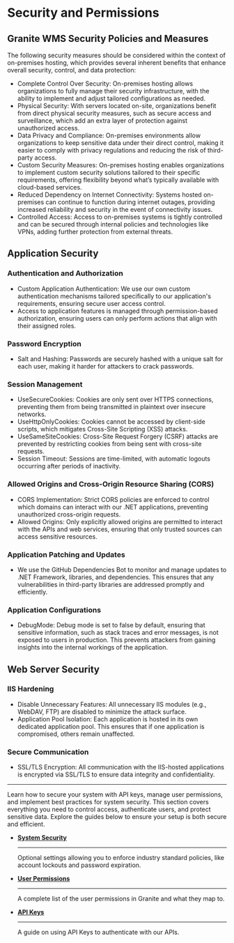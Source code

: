# Security and Permissions

## Granite WMS Security Policies and Measures
The following security measures should be considered within the context of on-premises hosting, which
provides several inherent benefits that enhance overall security, control, and data protection:
- Complete Control Over Security: On-premises hosting allows organizations to fully manage their
security infrastructure, with the ability to implement and adjust tailored configurations as needed.
- Physical Security: With servers located on-site, organizations benefit from direct physical security
measures, such as secure access and surveillance, which add an extra layer of protection against
unauthorized access.
- Data Privacy and Compliance: On-premises environments allow organizations to keep sensitive data
under their direct control, making it easier to comply with privacy regulations and reducing the risk of
third-party access.
- Custom Security Measures: On-premises hosting enables organizations to implement custom security
solutions tailored to their specific requirements, offering flexibility beyond what’s typically available
with cloud-based services.
- Reduced Dependency on Internet Connectivity: Systems hosted on-premises can continue to function
during internet outages, providing increased reliability and security in the event of connectivity issues.
- Controlled Access: Access to on-premises systems is tightly controlled and can be secured through
internal policies and technologies like VPNs, adding further protection from external threats.

## Application Security
### Authentication and Authorization
- Custom Application Authentication: We use our own custom authentication mechanisms tailored
specifically to our application's requirements, ensuring secure user access control.
- Access to application features is managed through permission-based authorization, ensuring users can
only perform actions that align with their assigned roles.
### Password Encryption
- Salt and Hashing: Passwords are securely hashed with a unique salt for each user, making it harder for
attackers to crack passwords.
### Session Management
- UseSecureCookies: Cookies are only sent over HTTPS connections, preventing them from being
transmitted in plaintext over insecure networks.
- UseHttpOnlyCookies: Cookies cannot be accessed by client-side scripts, which mitigates Cross-Site
Scripting (XSS) attacks.
- UseSameSiteCookies: Cross-Site Request Forgery (CSRF) attacks are prevented by restricting cookies
from being sent with cross-site requests.
- Session Timeout: Sessions are time-limited, with automatic logouts occurring after periods of inactivity.
### Allowed Origins and Cross-Origin Resource Sharing (CORS)
- CORS Implementation: Strict CORS policies are enforced to control which domains can interact with our
.NET applications, preventing unauthorized cross-origin requests.
- Allowed Origins: Only explicitly allowed origins are permitted to interact with the APIs and web services,
ensuring that only trusted sources can access sensitive resources.

### Application Patching and Updates
- We use the GitHub Dependencies Bot to monitor and manage updates to .NET Framework, libraries,
and dependencies. This ensures that any vulnerabilities in third-party libraries are addressed promptly
and efficiently.
### Application Configurations
- DebugMode: Debug mode is set to false by default, ensuring that sensitive information, such as stack
traces and error messages, is not exposed to users in production. This prevents attackers from gaining
insights into the internal workings of the application.
## Web Server Security
### IIS Hardening
- Disable Unnecessary Features: All unnecessary IIS modules (e.g., WebDAV, FTP) are disabled to minimize
the attack surface.
- Application Pool Isolation: Each application is hosted in its own dedicated application pool. This ensures
that if one application is compromised, others remain unaffected.
### Secure Communication
- SSL/TLS Encryption: All communication with the IIS-hosted applications is encrypted via SSL/TLS to
ensure data integrity and confidentiality.

---

Learn how to secure your system with API keys, manage user permissions, and implement best practices for system security. This section covers everything you need to control access, authenticate users, and protect sensitive data. Explore the guides below to ensure your setup is both secure and efficient.

<div class="grid cards" markdown>

 -	[__System Security__](system-security.md)

    ---

    Optional settings allowing you to enforce industry standard policies, like account lockouts and password expiration.

 -	[__User Permissions__](user-permissions.md)

    --- 

    A complete list of the user permissions in Granite and what they map to.

 -	[__API Keys__](api-keys.md) 

    ---

    A guide on using API Keys to authenticate with our APIs.

</div>